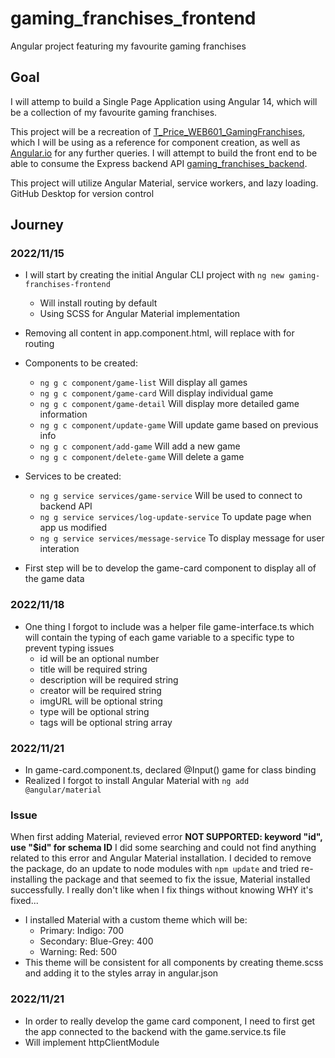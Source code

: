 # gaming_franchises_frontend
 Angular project featuring my favourite gaming franchises

## Goal
I will attemp to build a Single Page Application using Angular 14, which will be a collection of my favourite gaming franchises.

This project will be a recreation of [T_Price_WEB601_GamingFranchises](https://github.com/Tprice-90/T_Price_WEB601Assignments_GamingFranchises), which I will be using as a reference for component creation, as well as [Angular.io](https://angular.io/docs) for any further queries. I will attempt to build the front end to be able to consume the Express backend API [gaming_franchises_backend](https://github.com/Tprice-90/gaming_franchise_backend). 

This project will utilize Angular Material, service workers, and lazy loading. GitHub Desktop for version control

## Journey

### 2022/11/15

- I will start by creating the initial Angular CLI project with `ng new gaming-franchises-frontend`
    - Will install routing by default
    - Using SCSS for Angular Material implementation
- Removing all content in app.component.html, will replace with <router-outlet> for routing
- Components to be created:
    - `ng g c component/game-list`  Will display all games
    - `ng g c component/game-card`  Will display individual game
    - `ng g c component/game-detail`    Will display more detailed game information
    - `ng g c component/update-game`    Will update game based on previous info
    - `ng g c component/add-game`   Will add a new game
    - `ng g c component/delete-game`    Will delete a game
- Services to be created:
    - `ng g service services/game-service`  Will be used to connect to backend API
    - `ng g service services/log-update-service`    To update page when app us modified
    - `ng g service services/message-service`   To display message for user interation

- First step will be to develop the game-card component to display all of the game data

### 2022/11/18
- One thing I forgot to include was a helper file game-interface.ts which will contain the
  typing of each game variable to a specific type to prevent typing issues
    - id will be an optional number
    - title will be required string
    - description will be required string
    - creator will be required string
    - imgURL will be optional string
    - type will be optional string
    - tags will be optional string array

### 2022/11/21
- In game-card.component.ts, declared @Input() game for class binding
- Realized I forgot to install Angular Material with `ng add @angular/material`

### Issue
When first adding Material, revieved error **NOT SUPPORTED: keyword "id", use "$id" for schema ID**
I did some searching and could not find anything related to this error and Angular Material
installation. I decided to remove the package, do an update to node modules with `npm update` and
tried re-installing the package and that seemed to fix the issue, Material installed successfully.
I really don't like when I fix things without knowing WHY it's fixed...

- I installed Material with a custom theme which will be:
    - Primary: Indigo: 700
    - Secondary: Blue-Grey: 400
    - Warning: Red: 500
- This theme will be consistent for all components by creating theme.scss and adding it to the styles
  array in angular.json

### 2022/11/21

- In order to really develop the game card component, I need to first get the app connected to the
  backend with the game.service.ts file
- Will implement httpClientModule